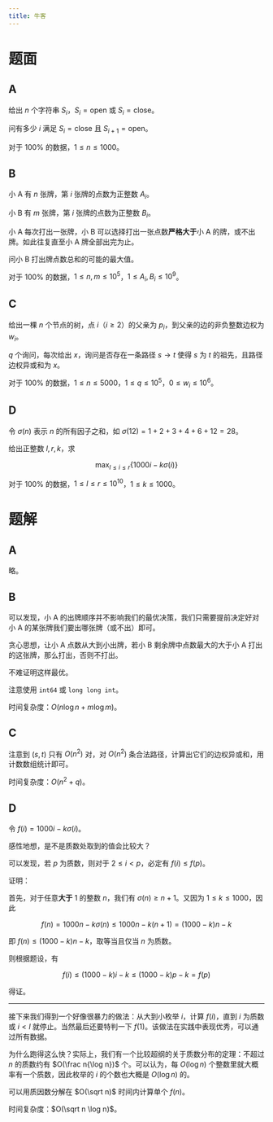 ```yaml
---
title: 牛客
---
```


# 题面
## A
给出 $n$ 个字符串 $S_i$，$S_i = \text{open}$ 或 $S_i = \text{close}$。

问有多少 $i$ 满足 $S_i = \text{close}$ 且 $S_{i + 1} = \text{open}$。

对于 $100\%$ 的数据，$1 \leq n \leq 1000$。

## B
小 A 有 $n$ 张牌，第 $i$ 张牌的点数为正整数 $A_i$。

小 B 有 $m$ 张牌，第 $i$ 张牌的点数为正整数 $B_i$。

小 A 每次打出一张牌，小 B 可以选择打出一张点数**严格大于**小 A 的牌，或不出牌。如此往复直至小 A 牌全部出完为止。

问小 B 打出牌点数总和的可能的最大值。

对于 $100\%$ 的数据，$1 \leq n, m \leq 10^5$，$1 \leq A_i, B_i \leq 10^9$。

## C
给出一棵 $n$ 个节点的树，点 $i$（$i \geq 2$）的父亲为 $p_i$，到父亲的边的非负整数边权为 $w_i$。

$q$ 个询问，每次给出 $x$，询问是否存在一条路径 $s \rightarrow t$ 使得 $s$ 为 $t$ 的祖先，且路径边权异或和为 $x$。

对于 $100\%$ 的数据，$1 \leq n \leq 5000$，$1 \leq q \leq 10^5$，$0 \leq w_i \leq 10^6$。

## D
令 $\sigma(n)$ 表示 $n$ 的所有因子之和，如 $\sigma(12) = 1 + 2 + 3 + 4 + 6 + 12 = 28$。

给出正整数 $l, r, k$，求

$$\max_{l \leq i \leq r}\{1000i - k\sigma(i)\}$$

对于 $100\%$ 的数据，$1 \leq l \leq r \leq 10^{10}$，$1 \leq k \leq 1000$。

# 题解
## A
略。

## B
可以发现，小 A 的出牌顺序并不影响我们的最优决策，我们只需要提前决定好对小 A 的某张牌我们要出哪张牌（或不出）即可。

贪心思想，让小 A 点数从大到小出牌，若小 B 剩余牌中点数最大的大于小 A 打出的这张牌，那么打出，否则不打出。

不难证明这样最优。

注意使用 `int64` 或 `long long int`。

时间复杂度：$O(n \log n + m \log m)$。

## C
注意到 $(s, t)$ 只有 $O(n^2)$ 对，对 $O(n^2)$ 条合法路径，计算出它们的边权异或和，用计数数组统计即可。

时间复杂度：$O(n^2 + q)$。

## D
令 $f(i) = 1000i - k\sigma(i)$。

感性地想，是不是质数处取到的值会比较大？

可以发现，若 $p$ 为质数，则对于 $2 \leq i < p$，必定有 $f(i) \leq f(p)$。

证明：

首先，对于任意**大于** $1$ 的整数 $n$，我们有 $\sigma(n) \geq n + 1$。又因为 $1 \leq k \leq 1000$，因此

$$f(n) = 1000n - k\sigma(n) \leq 1000n - k(n + 1) = (1000 - k)n - k$$

即 $f(n) \leq (1000 - k)n - k$，取等当且仅当 $n$ 为质数。

则根据题设，有

$$f(i) \leq (1000 - k)i - k \leq (1000 - k)p - k = f(p)$$

得证。

---

接下来我们得到一个好像很暴力的做法：从大到小枚举 $i$，计算 $f(i)$，直到 $i$ 为质数或 $i < l$ 就停止。当然最后还要特判一下 $f(1)$。该做法在实践中表现优秀，可以通过所有数据。

为什么跑得这么快？实际上，我们有一个比较超纲的关于质数分布的定理：不超过 $n$ 的质数约有 $O(\frac n{\log n})$ 个。可以认为，每 $O(\log n)$ 个整数里就大概率有一个质数，因此枚举的 $i$ 的个数也大概是 $O(\log n)$ 的。

可以用质因数分解在 $O(\sqrt n)$ 时间内计算单个 $f(n)$。

时间复杂度：$O(\sqrt n \log n)$。
